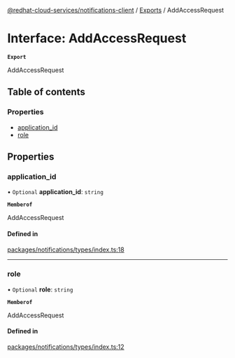 [@redhat-cloud-services/notifications-client](../README.md) / [Exports](../modules.md) / AddAccessRequest

# Interface: AddAccessRequest

**`Export`**

AddAccessRequest

## Table of contents

### Properties

- [application\_id](AddAccessRequest.md#application_id)
- [role](AddAccessRequest.md#role)

## Properties

### application\_id

• `Optional` **application\_id**: `string`

**`Memberof`**

AddAccessRequest

#### Defined in

[packages/notifications/types/index.ts:18](https://github.com/RedHatInsights/javascript-clients/blob/main/packages/notifications/types/index.ts#L18)

___

### role

• `Optional` **role**: `string`

**`Memberof`**

AddAccessRequest

#### Defined in

[packages/notifications/types/index.ts:12](https://github.com/RedHatInsights/javascript-clients/blob/main/packages/notifications/types/index.ts#L12)

